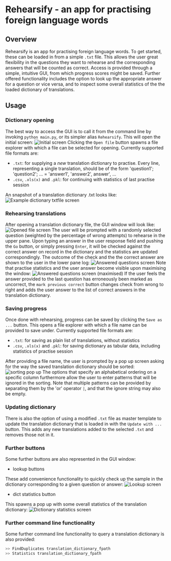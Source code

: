 # Rehearsify - an app for practising foreign language words

## Overview

Rehearsify is an app for practising foreign language words. To get started, these can be loaded in from a simple `.txt` file. This allows the user great flexibility in the questions they want to rehearse and the corresponding answers that will be counted as correct. Access is provided through a simple, intuitive GUI, from which progress scores might be saved. Further offered functionality includes the option to look up the appropriate answer for a question or vice versa, and to inspect some overall statistics of the the loaded dictionary of translations.

## Usage

### Dictionary opening

The best way to access the GUI is to call it from the command line by invoking `python main.py`, or its simpler alias `Rehearsify`. This will open the initial screen: ![Initial screen](./docs/Initial_screen.png) Clicking the `Open file` button spawns a file explorer with which a file can be selected for opening. Currently supported file formats are:

- `.txt`: for supplying a _new_ translation dictionary to practise. Every line, representing a single translation, should be of the form 'question1'; 'question2'; ... = 'answer1', 'answer2', answer', ...
- `.csv`, `.xls(x)` and `.pkl`: for continuing with statistics of last practise session

An snapshot of a translation dictionary .txt looks like: ![Example dictionary txtfile screen](./docs/Example_dictionary_txtfile.png)

### Rehearsing translations

After opening a translation dictionary file, the GUI window will look like: ![Opened file screen](./docs/Opened_file_screen.png) The user will be prompted with a randomly selected question (weighted by the percentage of wrong attempts) to rehearse in the upper pane. Upon typing an answer in the user response field and pushing the `Go` button, or simply pressing `Enter`, it will be checked against the correct answer on record in the dictionary and the statistics are updated correspondingly. The outcome of the check and the the correct answer are shown to the user in the lower pane log: ![Answered questions screen](./docs/Answered_questions_screen.png) Note that practise statistics and the user answer become visible upon maximising the window: ![Answered questions screen (maximised)](./docs/Answered_questions_screen_maximised.png) If the user feels the answer provided to the last question has erroneously been marked as uncorrect, the `mark previous correct` button changes check from wrong to right and adds the user answer to the list of correct answers in the translation dictionary.

### Saving progress

Once done with rehearsing, progress can be saved by clicking the `Save as ...` button. This opens a file explorer with which a file name can be provided to save under. Currently supported file formats are:

- `.txt`: for saving as plain list of translations, without statistics
- `.csv`, `.xls(x)` and `.pkl`: for saving dictionary as tabular data, including statistics of practise session

After providing a file name, the user is prompted by a pop up screen asking for the way the saved translation dictionary should be sorted: ![sorting pop up](./docs/Sorting_popup_window.png) The options that specify an alphabetical ordering on a specific column furthermore allow the user to enter patterns that will be ignored in the sorting. Note that multiple patterns can be provided by separating them by the 'or' operator `|`, and that the ignore string may also be empty.

### Updating dictionary

There is also the option of using a modified `.txt` file as master template to update the translation dictionary that is loaded in with the `Update with ...` button. This adds any new translations added to the selected `.txt` and removes those not in it.

### Further buttons

Some further buttons are also represented in the GUI window:

- lookup buttons

These add convenience functionality to quickly check up the sample in the dictionary corresponding to a given question or answer:
![Lookup screen](./docs/Lookup_screen.png)

- dict statistics button

This spawns a pop up with some overall statistics of the translation dictionary:
![Dictionary statistics screen](./docs/Dictionary_statistics_screen.png)

### Further command line functionality

Some further command line functionality to query a translation dictionary is also provided:

```bash
>> FindDuplicates translation_dictionary_fpath
>> Statistics translation_dictionary_fpath
```

<!-- comments -->

<!-- ## TO-DO

- [x] finish descriptions & commenting
- [x] add 'ok' and 'cancel' buttons to sorting popup
- [x] write extra tests sorting functions & popup window
- [x] update README.md
- [] clean up code -->
